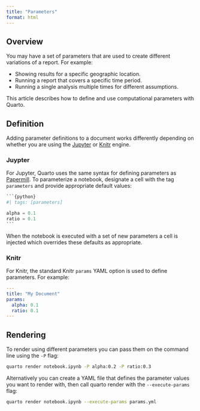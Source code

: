 ```yaml
---
title: "Parameters"
format: html
---
```


## Overview

You may have a set of parameters that are used to create different variations of a report. For example:

- Showing results for a specific geographic location.
- Running a report that covers a specific time period.
- Running a single analysis multiple times for different assumptions.

This article describes how to define and use computational parameters with Quarto.

## Definition

Adding parameter definitions to a document works differently depending on whether you are using the [Jupyter](https://jupyter.org) or [Knitr](https://yihui.name/knitr) engine. 

### Juypter

For Jupyter, Quarto uses the same syntax for defining parameters as [Papermill](https://papermill.readthedocs.io/en/latest/usage-parameterize.html). To parameterize a notebook, designate a cell with the tag `parameters` and provide appropriate default values:

````python
```{python}
#| tags: [parameters]

alpha = 0.1
ratio = 0.1
```
````

When the notebook is executed with a set of new parameters a cell is injected which overrides these defaults as appropriate.

### Knitr

For Knitr, the standard Knitr `params` YAML option is used to define parameters. For example:

```yaml
---
title: "My Document"
params:
  alpha: 0.1
  ratio: 0.1
---
```

## Rendering

To render using different parameters you can pass them on the command line using the `-P` flag:

```bash
quarto render notebook.ipynb -P alpha:0.2 -P ratio:0.3
```

Alternatively you can create a YAML file that defines the parameter values you want to render with, then call quarto render with the `--execute-params` flag:

```bash
quarto render notebook.ipynb --execute-params params.yml
```



